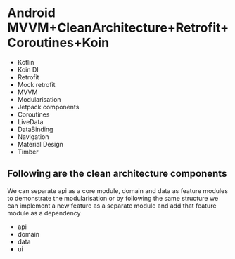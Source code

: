 # Android MVVM+CleanArchitecture+Retrofit+Coroutines+Koin

* Kotlin
* Koin DI
* Retrofit
* Mock retrofit
* MVVM
* Modularisation
* Jetpack components
* Coroutines
* LiveData
* DataBinding
* Navigation
* Material Design
* Timber

## Following are the clean architecture components

We can separate api as a core module, domain and data as feature modules to demonstrate the modularisation or by following the same structure we can implement a new feature as a separate module and add that feature module as a dependency

* api
* domain
* data
* ui

